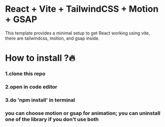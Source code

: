 # React + Vite + TailwindCSS + Motion + GSAP

This template provides a minimal setup to get React working using vite, there are tailwindcss, motion, and gsap inside.

# How to install ?🔥
### 1.clone this repo
### 2.open in code editor
### 3.do 'npm install' in terminal
### you can choose motion or gsap for animation; you can uninstall one of the library if you don't use both

